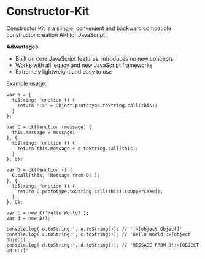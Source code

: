 Constructor-Kit
===============

Constructor Kit is a simple, convenient and backward compatible constructor creation API for JavaScript.


**Advantages:**

- Built on core JavaScript features, introduces no new concepts
- Works with all legacy and new JavaScript frameworks
- Extremely lightweight and easy to use


Example usage:


    var o = {
      toString: function () {
        return ':>' + Object.prototype.toString.call(this);
      }
    };

    var C = ck(function (message) {
      this.message = message;
    }, {
      toString: function () {
        return this.message + o.toString.call(this);
      }
    }, o);

    var D = ck(function () {
      C.call(this, 'Message from D!');
    }, {
      toString: function () {
        return C.prototype.toString.call(this).toUpperCase();
      }
    }, C);

    var c = new C('Hello World!');
    var d = new D();

    console.log('o.toString:', o.toString()); // ':>[object Object]'
    console.log('c.toString:', c.toString()); // 'Hello World!:>[object Object]
    console.log('d.toString:', d.toString()); // 'MESSAGE FROM D!:>[OBJECT OBJECT]'